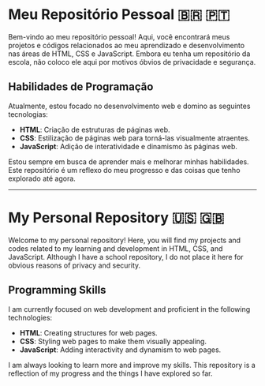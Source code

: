 # Meu Repositório Pessoal 🇧🇷 🇵🇹

Bem-vindo ao meu repositório pessoal! Aqui, você encontrará meus projetos e códigos relacionados ao meu aprendizado e desenvolvimento nas áreas de HTML, CSS e JavaScript. Embora eu tenha um repositório da escola, não coloco ele aqui por motivos óbvios de privacidade e segurança.

## Habilidades de Programação

Atualmente, estou focado no desenvolvimento web e domino as seguintes tecnologias:

- **HTML**: Criação de estruturas de páginas web.
- **CSS**: Estilização de páginas web para torná-las visualmente atraentes.
- **JavaScript**: Adição de interatividade e dinamismo às páginas web.

Estou sempre em busca de aprender mais e melhorar minhas habilidades. Este repositório é um reflexo do meu progresso e das coisas que tenho explorado até agora.

---

# My Personal Repository 🇺🇸 🇬🇧

Welcome to my personal repository! Here, you will find my projects and codes related to my learning and development in HTML, CSS, and JavaScript. Although I have a school repository, I do not place it here for obvious reasons of privacy and security.

## Programming Skills

I am currently focused on web development and proficient in the following technologies:

- **HTML**: Creating structures for web pages.
- **CSS**: Styling web pages to make them visually appealing.
- **JavaScript**: Adding interactivity and dynamism to web pages.

I am always looking to learn more and improve my skills. This repository is a reflection of my progress and the things I have explored so far.
